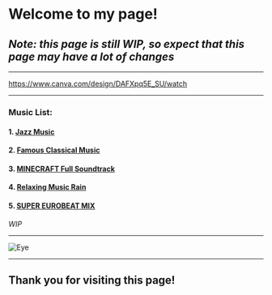 # **Welcome to my page!**

## *Note: this page is still WIP, so expect that this page may have a lot of changes*

---

https://www.canva.com/design/DAFXpq5E_SU/watch

---

### Music List:

#### 1. [Jazz Music](https://youtu.be/MYPVQccHhAQ)

#### 2. [Famous Classical Music](https://youtu.be/jgpJVI3tDbY)

#### 3. [MINECRAFT Full Soundtrack](https://youtu.be/rJ2XfjqKJZk)

#### 4. [Relaxing Music Rain](https://youtu.be/q76bMs-NwRk)

#### 5. [SUPER EUROBEAT MIX](https://youtu.be/_JLbaEaIF40)

*WIP*

---

![Eye](https://imageio.forbes.com/dam/imageserve/575a27004bbe6f0387842cbd/0x0.png?cropX1=-1&cropY1=-1&cropX2=-1&cropY2=-1&quality=75&fit=&background=000000&uri=startswithabang%2Ffiles%2F2016%2F06%2FObservable_universe_logarithmic_illustration.jpg)

---

## **Thank you for visiting this page!**
